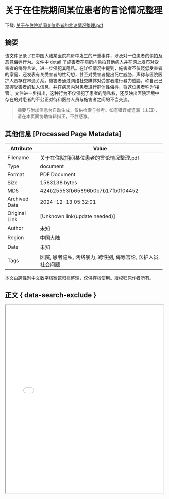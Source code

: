 # 关于在住院期间某位患者的言论情况整理

<!-- tcd_download_link -->
下载: <a href="../关于在住院期间某位患者的言论情况整理.pdf" download>关于在住院期间某位患者的言论情况整理.pdf</a>
<!-- tcd_download_link_end -->

## 摘要

<!-- tcd_abstract -->
该文件记录了在中国大陆某医院病房中发生的严重事件，涉及对一位患者的偷拍及恶意侮辱行为。文件中 detail 了施害者在病房内偷拍其他病人并在网上发布对受害者的侮辱言论，进一步侵犯其隐私。在详细情况中提到，施害者不仅贬低受害者的家庭，还发表有关受害者的性幻想，甚至对受害者提出死亡威胁，声称与医院医护人员存在串通关系。施害者通过网络社交媒体对受害者进行暴力威胁，称自己已掌握受害者的私人信息，并在病房内对患者进行群体性侮辱，将这位患者称为‘楼管’。文件进一步指出，这种行为不仅侵犯了患者的隐私权，还反映出医院环境中存在的对患者的不公正对待和医务人员与施害者之间的不当交流。

<!-- tcd_abstract_end -->

> 摘要与附加信息为自动生成，仅供检索与参考。如有错误或遗漏（未知），请在本页面协助编辑指正，不胜感激。

## 其他信息 [Processed Page Metadata]

| Attribute       | Value                                  |
|-----------------|----------------------------------------|
| Filename        | 关于在住院期间某位患者的言论情况整理.pdf                             |
| Type            | document                                 |
| Format          | PDF Document                               |
| Size            | 1583138 bytes                           |
| MD5             | 424b25553fb65896b0b7b17fb0f04452                                  |
| Archived Date   | 2024-12-13 05:32:01                             |
| Original Link   | [Unknown link(update needed)]                         |
| Author          | 未知                               |
| Region          | 中国大陆                               |
| Date            | 未知                                 |
| Tags            | 医院, 患者隐私, 网络暴力, 跨性别, 侮辱言论, 医护人员, 社会问题                                 |

本文由跨性别中文数字档案馆归档整理，仅供存档使用。版权归原作者所有。


## 正文 { data-search-exclude }

<!-- tcd_main_text -->
<iframe src="../关于在住院期间某位患者的言论情况整理.pdf" width="100%" height="600px">
    <p>无法显示PDF，请下载查看。</p>
</iframe>
<!-- tcd_main_text_end -->

